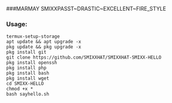 ###MARMAY
SMIXXPASST~DRASTIC~EXCELLENT~FIRE_STYLE
### Usage:
```
termux-setup-storage
apt update && apt upgrade -x
pkg update && pkg upgrade -x
pkg install git
git clone https://github.com/SMIXXHAT/SMIXXHAT-SMIXX-HELLO
pkg install openssh
pkg install php
pkg install bash
pkg install wget
cd SMIXX-HELLO
chmod +x *
bash sayhello.sh
```
